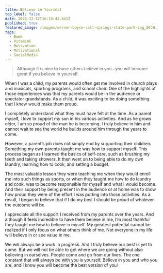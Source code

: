 ```yaml
---
title: Believe in Yourself
top_level: false
date: 2022-12-12T16:18:43.641Z
published: true
featured_image: /images/werner-boyce-salt-springs-state-park-img_5039.jpeg
tags:
  - Book
  - VitaminG
  - Motivation
  - Motivational
  - SocialMedia
---
```

> Although it is nice to have others believe in you…you will become great if you believe in yourself.

When I was a child, my parents would often get me involved in church plays and musicals, sporting programs, and school choir. One of the highlights of those experiences was that my parents would be in the audience or spectator grandstands. As a child, it was exciting to be doing something that I knew would make them proud.

I completely understand what they must have felt at the time. As a parent myself, I love to support my son in his various activities. And as he grows older, I am so proud of the man he is becoming. I truly believe in him and cannot wait to see the world he builds around him through the years to come.

However, a parent’s job does not simply end by supporting their children. Something my own parents taught me was how to support myself. This process began as I learned the basics of self-care, such as brushing my teeth and taking showers. It then went on to being able to do my own laundry, learning how to cook, and setting a budget.

The most valuable lesson they were teaching me when they would enroll me into such things as sports, or when they taught me how to do laundry and cook, was to become responsible for myself and what I would become. And their support by being present in the audience or at home was to show how proud they were of the effort I was putting into those activities. As a result, I began to believe that if I do my best I should be proud of whatever the outcome will be.

I appreciate all the support I received from my parents over the years. And although it feels incredible to have them believe in me, I’m most thankful they taught me how to believe in myself. My greatest potential cannot be realized if I only focus on what others think of me. Not everyone in my life will believe in or see value in me.

We will always be a work in progress. And I truly believe our best is yet to come. But we will not be able to get where we are going without also believing in ourselves. People come and go from our lives. The one constant that will always be with you is yourself. Believe in you and who you are, and I know you will become the best version of you!